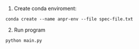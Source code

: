 1. Create conda enviroment:

```
conda create --name anpr-env --file spec-file.txt
```

2. Run program

```
python main.py
```
